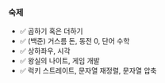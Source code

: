 ### 숙제  
- ✅ 곱하기 혹은 더하기  
- ✅ (백준) 거스름 돈, 동전 0, 단어 수학  
- ✅ 상하좌우, 시각  
- ✅ 왕실의 나이트, 게임 개발  
- ✅ 럭키 스트레이트, 문자열 재정렬, 문자열 압축
